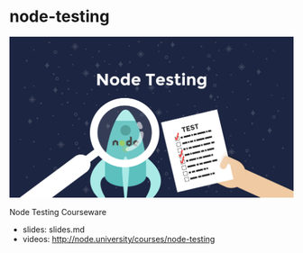 # node-testing

![](images/node-testing-cover-2x.png)

Node Testing Courseware

* slides: slides.md
* videos: http://node.university/courses/node-testing
